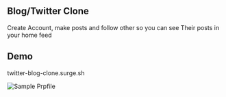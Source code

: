 ## Blog/Twitter Clone

Create Account, make posts and follow other so you can see Their posts in your home feed

## Demo

twitter-blog-clone.surge.sh

![Sample Prpfile](https://imgur.com/a/4nf1ook)
